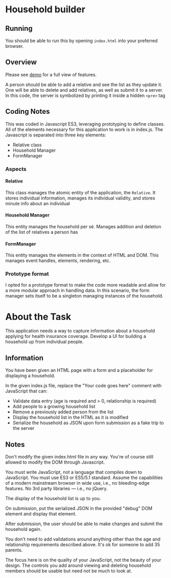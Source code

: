 # Household builder


## Running 

You should be able to run this by opening `index.html` into your preferred browser.

## Overview

Please see [demo](https://github.com/rapicastillo/cto-hhbuilder/blob/master/household-builder.gif) for a full view of features.

A person should be able to add a relative and see the list as they update it. One will be able to delete and add relatives, as well as submit it to a server. In this code, the server is symbolized by printing it inside a hidden `<pre>` tag


## Coding Notes

This was coded in Javascript ES3, leveraging prototyping to define classes. All of the elements necessary for this application to work is in index.js. The Javascript is separated into three key elements:

* Relative class
* Household Manager
* FormManager


### Aspects 

#### Relative

This class manages the atomic entity of the application, the `Relative`. It stores individual information, manages its individual validity, and stores minute info about an individual

#### Household Manager

This entity manages the household per sé. Manages addition and deletion of the list of relatives a person has

#### FormManager

This entity manages the elements in the context of HTML and DOM. This manages event handles, elements, rendering, etc. 


### Prototype format

I opted for a prototype format to make the code more readable and allow for a more modular approach in handling data.
In this scenario, the form manager sets itself to be a singleton managing instances of the household.


# About the Task

This application needs a way to capture information about a household applying
for health insurance coverage. Develop a UI for building a household up from
individual people.

## Information 

You have been given an HTML page with a form and a placeholder for displaying
a household.

In the given index.js file, replace the "Your code goes here" comment with JavaScript that can:

- Validate data entry (age is required and > 0, relationship is required)
- Add people to a growing household list
- Remove a previously added person from the list
- Display the household list in the HTML as it is modified
- Serialize the household as JSON upon form submission as a fake trip to the server

## Notes

Don't modify the given index.html file in any way. You're of course still allowed to modify the DOM through Javascript.

You must write JavaScript, not a language that compiles down to JavaScript. You
must use ES3 or ES5/5.1 standard. Assume the capabilities of a modern
mainstream browser in wide use, i.e., no bleeding-edge features. No 3rd party
libraries — i.e., no jQuery.

The display of the household list is up to you.

On submission, put the serialized JSON in the provided "debug" DOM element and display that element.

After submission, the user should be able to make changes and submit the household again.

You don't need to add validations around anything other than the age and relationship requirements described above. It's ok for someone to add 35 parents.

The focus here is on the quality of your JavaScript, not the beauty of your design. The controls you add around viewing and deleting
household members should be usable but need not be much to look at.
